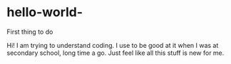# hello-world-
First thing to do

Hi! I am trying to understand coding.  I use to be good at it when I was at secondary school, long time a go. Just feel like all this stuff is new for me.
